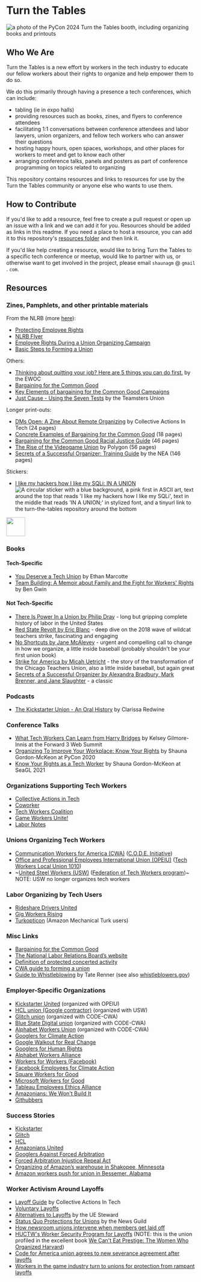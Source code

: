 # Turn the Tables

![a photo of the PyCon 2024 Turn the Tables booth, including organizing books and printouts](misc/pycon-2024-booth.jpg)

## Who We Are

Turn the Tables is a new effort by workers in the tech industry to educate our fellow workers about their rights to organize and help empower them to do so.

We do this primarily through having a presence a tech conferences, which can include:

* tabling (ie in expo halls)
* providing resources such as books, zines, and flyers to conference attendees
* facilitating 1:1 conversations between conference attendees and labor lawyers, union organizers, and fellow tech workers who can answer their questions
* hosting happy hours, open spaces, workshops, and other places for workers to meet and get to know each other
* arranging conference talks, panels and posters as part of conference programming on topics related to organizing

This repository contains resources and links to resources for use by the Turn the Tables community or anyone else who wants to use them.

## How to Contribute

If you'd like to add a resource, feel free to create a pull request or open up an issue with a link and we can add it for you. Resources should be added as links in this readme. If you need a place to host a resource, you can add it to this repository's [resources folder](resources) and then link it.

If you'd like help creating a resource, would like to bring Turn the Tables to a specific tech conference or meetup, would like to partner with us, or otherwise want to get involved in the project, please email `shaunagm` @ `gmail` . `com`.

## Resources

### Zines, Pamphlets, and other printable materials

From the NLRB (more [here](https://www.nlrb.gov/news-publications/publications/brochures)):

* [Protecting Employee Rights](https://www.nlrb.gov/sites/default/files/attachments/pages/node-184/protecting-employee-rights-english_1.pdf)
* [NLRB Flyer](https://www.nlrb.gov/sites/default/files/attachments/pages/node-184/nlrb-flyer-627.pdf)
* [Employee Rights During a Union Organizing Campaign](https://www.nlrb.gov/sites/default/files/attachments/pages/node-184/employee-rights-while-organizing-627.pdf)
* [Basic Steps to Forming a Union](https://www.nlrb.gov/sites/default/files/attachments/pages/node-184/steps-to-forming-a-union-final-412.pdf)

Others:

* [Thinking about quitting your job? Here are 5 things you can do first.](https://workerorganizing.org/wp-content/uploads/2022/10/thinking-quitting-job-one-sheet.pdf) by the EWOC
* [Bargaining for the Common Good](https://www.bargainingforthecommongood.org/wp-content/uploads/2020/04/BCG-1-Pager-Why-BCG-v.2-22-20-1.pdf)
* [Key Elements of bargaining for the Common Good Campaigns](https://www.bargainingforthecommongood.org/wp-content/uploads/2020/04/BCG-Seven-Elements.pdf)
* [Just Cause - Using the Seven Tests](https://teamster.org/wp-content/uploads/2020/07/JustCause.pdf) by the Teamsters Union

Longer print-outs:

* [DMs Open: A Zine About Remote Organizing](https://collectiveaction.tech/2022/dms-open/) by Collective Actions In Tech (24 pages)
* [Concrete Examples of Bargaining for the Common Good](https://www.bargainingforthecommongood.org/wp-content/uploads/2021/01/Bargaining-Demands-Memo-Long-12.2020.pdf) (18 pages)
* [Bargaining for the Common Good Racial Justice Guide](https://www.nea.org/sites/default/files/2024-05/bargaining-for-the-common-good-racial-justice-guide_0.pdf) (46 pages)
* [The Rise of the Videogame Union](https://cdn.vox-cdn.com/uploads/chorus_asset/file/24262907/Polygon_The_Rise_of_the_Video_Game_Union.pdf) by Polygon (56 pages)
* [Secrets of a Successful Organizer: Training Guide](https://www.nea.org/sites/default/files/2020-11/Education%20Secrets%20Trainers%20Guide%20-%20June%2022.pdf) by the NEA (146 pages)

Stickers:

* [I like my hackers how I like my SQLi: IN A UNION](resources/stickers/hacker_UNION_sticker/)
![A circular sticker with a blue background, a pink first in ASCII art, text around the top that reads 'I like my hackers how I like my SQLi', text in the middle that reads 'IN A UNION;' in stylized font, and a tinyurl link to the turn-the-tables repository around the bottom](resources/stickers/hacker_UNION_sticker/hacker_UNION.png)
<img src="https://github.com/LArkema/turn-the-tables/blob/main/resources/stickers/hacker_UNION_sticker/hacker_UNION.png" width="50">

### Books

#### Tech-Specific

* [You Deserve a Tech Union](https://abookapart.com/products/you-deserve-a-tech-union) by Ethan Marcotte
* [Team Building: A Memoir about Family and the Fight for Workers' Rights](https://beltpublishing.com/products/team-building-inside-the-unionization-at-googles-pittsburgh-office) by Ben Gwin 

#### Not Tech-Specific

* [There Is Power In a Union by Philip Dray](https://www.penguinrandomhouse.com/books/42830/there-is-power-in-a-union-by-philip-dray/) - long but gripping complete history of labor in the United States
* [Red State Revolt by Eric Blanc](https://www.versobooks.com/products/912-red-state-revolt) - deep dive on the 2018 wave of wildcat teachers strike, fascinating and engaging
* [No Shortcuts by Jane McAlevey](https://janemcalevey.com/book/no-shortcuts-organizing-for-power-in-the-new-gilded-age/) - urgent and compelling call to change in how we organize, a little inside baseball (probably shouldn't be your first union book)
* [Strike for America by Micah Uetricht](https://www.penguinrandomhouse.com/books/234064/strike-for-america-by-micah-uetricht/) - the story of the transformation of the Chicago Teachers Union, also a little inside baseball, but again great
* [Secrets of a Successful Organizer by Alexandra Bradbury, Mark Brenner, and Jane Slaughter](https://www.labornotes.org/secrets) - a classic

### Podcasts

* [The Kickstarter Union - An Oral History](https://eclive.engelberg.center/) by Clarissa Redwine

### Conference Talks

* [What Tech Workers Can Learn from Harry Bridges](https://www.youtube.com/watch?v=SRjJ4_QBdeQ) by Kelsey Gilmore-Innis at the Forward 3 Web Summit
* [Organizing To Improve Your Workplace: Know Your Rights](https://www.youtube.com/watch?v=mWKygyFir54) by Shauna Gordon-McKeon at PyCon 2020
* [Know Your Rights as a Tech Worker](https://seagl.org/archive/2021/know-your-rights-as-a-tech-worker) by Shauna Gordon-McKeon at SeaGL 2021

### Organizations Supporting Tech Workers

* [Collective Actions in Tech](https://collectiveaction.tech/)
* [Coworker](https://home.coworker.org/)
* [Tech Workers Coalition](https://techworkerscoalition.org/)
* [Game Workers Unite!](https://www.gameworkersunite.org/)
* [Labor Notes](https://www.labornotes.org/)

### Unions Organizing Tech Workers

* [Communication Workers for America (CWA)](https://cwa-union.org/) ([C.O.D.E. Initiative](https://www.code-cwa.org/))
* [Office and Professional Employees International Union (OPEIU)](https://www.opeiu.org/) ([Tech Workers Local Union 1010](https://www.techworkersunion-1010.org/))
* ~[United Steel Workers (USW)](https://www.usw.org/) ([Federation of Tech Workers program](https://www.federationoftechworkers.org/))~ NOTE: USW no longer organizes tech workers

### Labor Organizing by Tech Users

* [Rideshare Drivers United](https://www.drivers-united.org/)
* [Gig Workers Rising](https://gigworkersrising.org/)
* [Turkopticon](https://blog.turkopticon.info/) (Amazon Mechanical Turk users)

### Misc Links

* [Bargaining for the Common Good](http://www.bargainingforthecommongood.org/about/)
* [The National Labor Relations Board’s website](https://www.nlrb.gov/about-nlrb/rights-we-protect/whats-law)
* [Definition of protected concerted activity](https://www.nlrb.gov/about-nlrb/rights-we-protect/our-enforcement-activity/protected-concerted-activity)
* [CWA guide to forming a union](https://cwa-union.org/join-union/how-organize)
* [Guide to Whistleblowing](https://www.taterenner.com/whistleblowers.php) by Tate Renner (see also  [whistleblowers.gov](https://www.whistleblowers.gov/))

### Employer-Specific Organizations

* [Kickstarter United](https://kickstarterunited.org/) (organized with OPEIU)
* [HCL union (Google contractor)](https://www.usw.org/news/media-center/releases/2019/workers-at-google-contractor-hcl-vote-to-join-usw) (organized with USW)
* [Glitch union](https://techcrunch.com/2021/03/02/following-unionization-glitch-signs-collective-bargaining-agreement/) (organized with CODE-CWA)
* [Blue State Digital union](https://www.campaignsandelections.com/campaign-insider/employees-at-democratic-firm-blue-state-unionized-by-code-cwa) (organized with CODE-CWA)
* [Alphabet Workers Union](https://alphabetworkersunion.org/) (organized with CODE-CWA)
* [Googlers for Climate Action](https://twitter.com/ClimateGooglers)
* [Google Walkout for Real Change](https://twitter.com/GoogleWalkout)
* [Googlers for Human Rights](https://twitter.com/EthicalGooglers)
* [Alphabet Workers Alliance](https://twitter.com/AlphabetWorkers)
* [Workers for Workers (Facebook)](https://twitter.com/workers4workers)
* [Facebook Employees for Climate Action](https://twitter.com/FBClimateAction)
* [Square Workers for Good](https://twitter.com/SquareWorkers)
* [Microsoft Workers for Good](https://twitter.com/MsWorkers4)
* [Tableau Employees Ethics Alliance](https://twitter.com/TabEmpEthicsAll)
* [Amazonians: We Won't Build It](https://twitter.com/WeWontBuildIt)
* [Githubbers](https://twitter.com/githubbers)

### Success Stories

* [Kickstarter](https://www.nytimes.com/2020/02/18/technology/kickstarter-union.html)
* [Glitch](https://techcrunch.com/2020/03/13/online-code-collaboration-tool-glitch-votes-to-unionize/)
* [HCL](https://economictimes.indiatimes.com/tech/ites/hcl-tech-employees-at-google-us-join-union/articleshow/71299050.cms)
* [Amazonians United](https://medium.com/@dch1united/amazonians-united-wins-pto-for-all-amazon-workers-f17e6ffbb192)
* [Googlers Against Forced Arbitration](https://www.vox.com/technology/2019/2/22/18236172/mandatory-forced-arbitration-google-employees)
* [Forced Arbitration Injustice Repeal Act](https://www.congress.gov/bill/116th-congress/house-bill/1423/text)
* [Organizing of Amazon’s warehouse in Shakopee, Minnesota](https://www.wired.com/story/meet-the-immigrants-who-took-on-amazon/)
* [Amazon workers push for union in Bessemer, Alabama](https://www.csmonitor.com/Business/2021/0212/Workers-organize-biggest-union-push-in-Amazon-s-history) 

### Worker Activism Around Layoffs

* [Layoff Guide](https://collectiveaction.tech/2022/a-layoff-guide-for-tweeps/) by Collective Actions In Tech
* [Voluntary Layoffs](https://careerminds.com/blog/voluntary-layoffs)
* [Alternatives to Layoffs](https://www.ueunion.org/stwd_layoffalternatives.html) by the UE Steward
* [Status Quo Protections for Unions](https://newsguild.org/what-is-status-quo-and-how-can-it-protect-you-from-layoffs/) by the News Guild
* [How newsroom unions intervene when members get laid off](https://digiday.com/media/how-newsroom-unions-intervene-when-members-get-laid-off/)
* [HUCTW's Worker Security Program for Layoffs](https://huctw.org/our-services/work-security-program) (NOTE: this is the union profiled in the excellent book [We Can't Eat Prestige: The Women Who Organized Harvard](https://www.goodreads.com/book/show/41550.We_Can_t_Eat_Prestige))
* [Code for America union agrees to new severance agreement after layoffs](https://statescoop.com/code-for-america-union-severance-layoffs/)
* [Workers in the game industry turn to unions for protection from rampant layoffs](https://prismreports.org/2024/03/19/video-game-workers-unionize-protection-layoffs/)